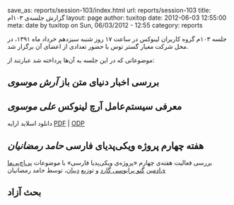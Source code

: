 save_as: reports/session-103/index.html
url: reports/session-103
title: گزارش جلسه‌ی ۱۰۳ام
layout: page
author: tuxitop
date: 2012-06-03 12:55:00
meta: date by tuxitop on Sun, 06/03/2012 - 12:55
category: reports

جلسه ۱۰۳م گروه کاربران لینوکس در ساعت ۱۷ روز شنبه سیزدهم خرداد ماه ۱۳۹۱، در
محل شرکت معیار گستر توس با حضور تعدادی از اعضای آن برگزار شد.


<!--more-->


موضوعاتی که در این جلسه به آن‌ها پرداخته شد عبارتند از:
## بررسی اخبار دنیای متن باز *آرش موسوی*
## معرفی سیستم‌عامل آرچ لینوکس *علی موسوی*
دانلود اسلاید ارایه
[PDF](/theme/uploads/reports/session-103/archlinux.pdf) | [ODP](/theme/uploads/reports/session-103/Archlinux.odp)
## هفته چهارم پروژه ویکی‌پدیای فارسی *حامد رمضانیان*
بررسی فعالیت هفته‌ی چهارم «پروژه‌ی ویکی‌پدیا فارسی» با موضوعات [پی‌اچ‌پی‌ما
ی‌ادمین](http://fa.wikipedia.org/w/index.php?title=%D9%BE%DB%8C%E2%80%8C%D8%A7%DA%86%E2%80%8C%D9%BE%DB%8C%E2%80%8C%D9%85%D8%A7%DB%8C%E2%80%8C%D8%A7%D8%AF%D9%85%DB%8C%D9%86&action=edit&redlink=1) [گنو پرایوسی گارد](http://fa.wikipedia.org/w/index.php?title=%DA%AF%D9%86%D9%88_%D9%BE%D8%B1%D8%A7%DB%8C%D9%88%D8%B3%DB%8C_%DA%AF%D8%A7%D8%B1%D8%AF&action=edit&redlink=1) و توزیع
[دییان](http://fa.wikipedia.org/wiki/%D8%AF%D8%A8%DB%8C%D8%A7%D9%86)، توسط
حامد رمضانیان

## بحث آزاد  

